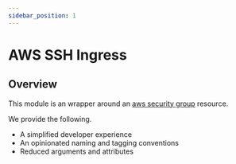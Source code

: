 ```yaml
---
sidebar_position: 1
---
```


# AWS SSH Ingress
## Overview
This module is an wrapper around an [aws security group][awss] resource.

We provide the following.
- A simplified developer experience
- An opinionated naming and tagging conventions
- Reduced arguments and attributes

[awss]: https://registry.terraform.io/providers/hashicorp/aws/latest/docs/resources/security_group
[chge]: ./CHANGES.md
[code]: ./CODE-OF-CONDUCT.md
[cont]: ./CONTRIBUTING.md
[lice]: ./LICENSE.md

